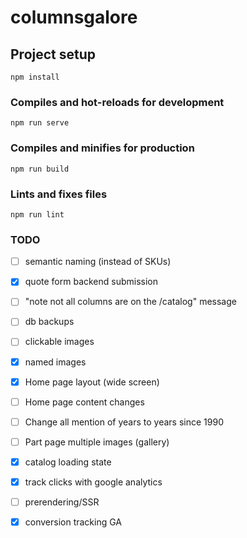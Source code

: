 # columnsgalore

## Project setup
```
npm install
```

### Compiles and hot-reloads for development
```
npm run serve
```

### Compiles and minifies for production
```
npm run build
```

### Lints and fixes files
```
npm run lint
```

### TODO
- [ ] semantic naming (instead of SKUs)  
- [x] quote form backend submission  
- [ ] "note not all columns are on the /catalog" message
- [ ] db backups
- [ ] clickable images  
- [x] named images  
- [x] Home page layout (wide screen)  
- [ ] Home page content changes  
- [ ] Change all mention of years to years since 1990  
- [ ] Part page multiple images (gallery)  
- [x] catalog loading state  
- [x] track clicks with google analytics  
- [ ] prerendering/SSR  
- [x] conversion tracking GA  
 
